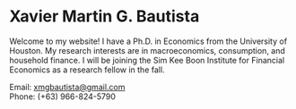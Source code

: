 <html>
	<body>
		<div class="container">
    		<div class="blurb">
        		<h1>Xavier Martin G. Bautista</h1>
				        <p>Welcome to my website! I have a Ph.D. in Economics from the University of Houston. My research interests are in macroeconomics, consumption, and household  
                   finance. I will be joining the Sim Kee Boon Institute for Financial Economics as a research fellow in the fall.</p>
    		</div><!-- /.blurb -->
		</div><!-- /.container -->
		<footer>
        		Email: <a href="mailto:xmgbautista@gmail.com">xmgbautista@gmail.com</a><br>
            Phone: (+63) 966-824-5790
		</footer>
	</body>
</html>

<!--- ## Welcome to GitHub Pages.

You can use the [editor on GitHub](https://github.com/xmgbautista/xmgbautista.github.io/edit/main/README.md) to maintain and preview the content for your website in Markdown files.

Whenever you commit to this repository, GitHub Pages will run [Jekyll](https://jekyllrb.com/) to rebuild the pages in your site, from the content in your Markdown files.

### Markdown

Markdown is a lightweight and easy-to-use syntax for styling your writing. It includes conventions for

```markdown
Syntax highlighted code block

# Header 1
## Header 2
### Header 3

- Bulleted
- List

1. Numbered
2. List

**Bold** and _Italic_ and `Code` text

[Link](url) and ![Image](src)
```

For more details see [GitHub Flavored Markdown](https://guides.github.com/features/mastering-markdown/).

### Jekyll Themes

Your Pages site will use the layout and styles from the Jekyll theme you have selected in your [repository settings](https://github.com/xmgbautista/xmgbautista.github.io/settings/pages). The name of this theme is saved in the Jekyll `_config.yml` configuration file.

### Support or Contact

Having trouble with Pages? Check out our [documentation](https://docs.github.com/categories/github-pages-basics/) or [contact support](https://support.github.com/contact) and we’ll help you sort it out.--->

